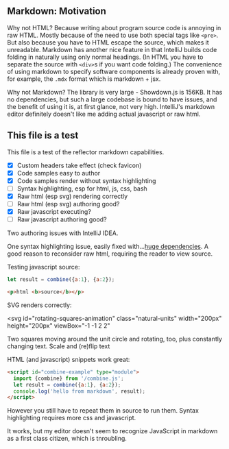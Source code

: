 <!DOCTYPE html>
<title>Welcome to Markdown!</title>
<link rel="stylesheet" href="/style.css">
<link id="favicon" rel="icon" type="image/svg+xml" href="data:image/svg+xml,
<svg xmlns='http://www.w3.org/2000/svg' viewBox='0 0 1 1'>
<rect width='1' height='1' fill='purple' />
</svg>"/>

## Markdown: Motivation

Why not HTML?
Because writing about program source code is annoying in raw HTML.
Mostly because of the need to use both special tags like `<pre>`.
But also because you have to HTML escape the source, which makes it unreadable.
Markdown has another nice feature in that IntelliJ builds code folding in naturally using only normal headings.
(In HTML you have to separate the source with `<div>`s if you want code folding.)
The convenience of using markdown to specify software components is already proven with, for example, the `.mdx` format which is markdown + jsx.

Why not Markdown?
The library is very large - Showdown.js is 156KB.
It has no dependencies, but such a large codebase is bound to have issues, and the benefit of using it is, at first glance, not very high.
IntelliJ's markdown editor definitely doesn't like me adding actual javascript or raw html.

## This file is a test

This file is a test of the reflector markdown capabilities.
   - [x] Custom headers take effect (check favicon)
   - [x] Code samples easy to author
   - [x] Code samples render without syntax highlighting
   - [ ] Syntax highlighting, esp for html, js, css, bash
   - [x] Raw html (esp svg) rendering correctly
   - [ ] Raw html (esp svg) authoring good?
   - [x] Raw javascript executing?
   - [ ] Raw javascript authoring good?

Two authoring issues with IntelliJ IDEA.

One syntax highlighting issue, easily fixed with...[huge dependencies](https://highlightjs.readthedocs.io/en/latest/readme.html).
A good reason to reconsider raw html, requiring the reader to view source.

Testing javascript source:
```js
let result = combine({a:1}, {a:2});
```

```html
<p>html <b>source</b></p>
```

SVG renders correctly:

<svg id="rotating-squares-animation" class="natural-units"
width="200px" height="200px"
viewBox="-1 -1 2 2"
>
  <desc>Two squares moving around the unit circle and rotating, too, plus constantly changing text.</desc>
  <g transform="scale(1,-1)">
    <g id="green-square"  transform="translate(0,0)"  ><rect width=".2" height=".2" fill="#482" /></g>
    <g id="yellow-square" transform="translate(.1,.1)"><rect width=".2" height=".2" fill="#882" /></g>
    <g id="unit-circle"   transform="translate(0 ,0 )"><circle class='unit-circle' r="1" fill="none" stroke="red" stroke-width=".001 "/></g>
    <g id="some-text"     transform="translate(0,0)scale(.01,-.01)"><text>Scale and (re)flip text</text></g>
  </g>
</svg>

HTML (and javascript) snippets work great:
```html
<script id="combine-example" type="module">
  import {combine} from '/combine.js';
  let result = combine({a:1}, {a:2});
  console.log('hello from markdown', result);
</script>
```

However you still have to repeat them in source to run them.
Syntax highlighting requires more css and javascript.

<script id="combine-example" type="module">
  import {combine} from '/combine.js';
  let result = combine({a:1}, {a:2});
  console.log('hello from markdown', result);
</script>

It works, but my editor doesn't seem to recognize JavaScript in markdown as a first class citizen, which is tnroubling.

